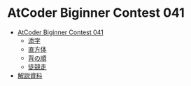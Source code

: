 AtCoder Biginner Contest 041
============================

- [AtCoder Biginner Contest 041](http://abc041.contest.atcoder.jp/)
    - [添字](http://abc041.contest.atcoder.jp/tasks/abc041_a)
    - [直方体](http://abc041.contest.atcoder.jp/tasks/abc041_b)
    - [背の順](http://abc041.contest.atcoder.jp/tasks/abc041_c)
    - [徒競走](http://abc041.contest.atcoder.jp/tasks/abc041_d)
- [解説資料](http://abc041.contest.atcoder.jp/data/abc/041/editorial.pdf)
